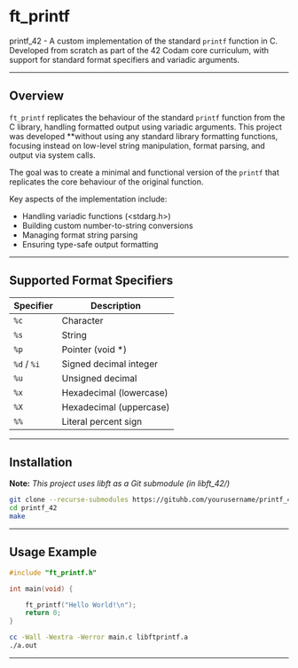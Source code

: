 # ft_printf

printf_42 - A custom implementation of the standard `printf` function in C. Developed from scratch as part of the 42 Codam core curriculum, with support for standard format specifiers and variadic arguments.

---

## Overview

`ft_printf` replicates the behaviour of the standard `printf` function from the C library, handling formatted output using variadic arguments. This project was developed **without using any standard library formatting functions, focusing instead on low-level string manipulation, format parsing, and output via system calls.

The goal was to create a minimal and functional version of the `printf` that replicates the core behaviour of the original function.

Key aspects of the implementation include:

- Handling variadic functions (<stdarg.h>)
- Building custom number-to-string conversions
- Managing format string parsing
- Ensuring type-safe output formatting

---

## Supported Format Specifiers

|  Specifier  | Description             |
|-------------|-------------------------|
| `%c`        | Character               |
| `%s`        | String                  |
| `%p`        | Pointer (void *)        |
| `%d` / `%i` | Signed decimal integer  |
| `%u`        | Unsigned decimal        |
| `%x`        | Hexadecimal (lowercase) |
| `%X`        | Hexadecimal (uppercase) |
| `%%`        | Literal percent sign    |
 
---

 ## Installation
 **Note:** *This project uses libft as a Git submodule (in libft_42/)*
 

 ```bash
 git clone --recurse-submodules https://gituhb.com/yourusername/printf_42.git
 cd printf_42
 make
 ```

 ---

 ## Usage Example

```c
#include "ft_printf.h"

int main(void) {

    ft_printf("Hello World!\n");
    return 0;
}
```

 ``` bash
 cc -Wall -Wextra -Werror main.c libftprintf.a
 ./a.out
 ```

---
